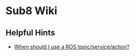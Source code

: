 # Sub8 Wiki 

## Helpful Hints ## 
* [When should I use a ROS topic/service/action?](http://answers.ros.org/question/11834/when-should-i-use-topics-vs-services-vs-actionlib-actions-vs-dynamic_reconfigure/)